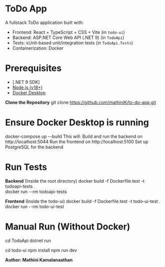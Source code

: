 # ToDo App 

A fullstack ToDo application built with:
- Frontend: React + TypeScript + CSS + Vite (in `todo-ui`)
- Backend: ASP.NET Core Web API (.NET 9) (in `TodoApi`)
- Tests: xUnit-based unit/integration tests (in `TodoApi.Tests`)
- Containerization: Docker

# Prerequisites
- [.NET 9 SDK]
- [Node.js (v18+)](https://nodejs.org/)
- [Docker Desktop](https://www.docker.com/products/docker-desktop)

**Clone the Repository**
git clone https://github.com/mathiniK/to-do-app.git
  
# Ensure Docker Desktop is running
docker-compose up --build
This will:
Build and run the backend on http://localhost:5044
Run the frontend on http://localhost:5100
Set up PostgreSQL for the backend

# Run Tests
**Backend** (Inside the root directory)
docker build -f Dockerfile.test -t todoapi-tests .  \
docker run --rm todoapi-tests

**Frontend** (Inside the todo-ui)
docker build -f Dockerfile.test -t todo-ui-test .  \
docker run --rm todo-ui-test

# Manual Run (Without Docker)
cd TodoApi
dotnet run

cd todo-ui
npm install
npm run dev

**Author: Mathini Kamalanaathan**
